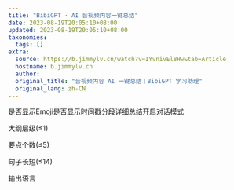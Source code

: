 ```yaml
---
title: "BibiGPT · AI 音视频内容一键总结"
date: 2023-08-19T20:05:10+08:00
updated: 2023-08-19T20:05:10+08:00
taxonomies:
  tags: []
extra:
  source: https://b.jimmylv.cn/watch?v=IYvnivEl8Hw&tab=Article
  hostname: b.jimmylv.cn
  author: 
  original_title: "音视频内容 AI 一键总结丨BibiGPT 学习助理"
  original_lang: zh-CN
---
```


是否显示Emoji是否显示时间戳分段详细总结开启对话模式

大纲层级(≤1)

要点个数(≤5)

句子长短(≤14)

输出语言
